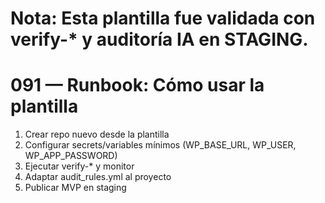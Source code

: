 # Nota: Esta plantilla fue validada con verify-* y auditoría IA en STAGING.

# 091 — Runbook: Cómo usar la plantilla
1) Crear repo nuevo desde la plantilla
2) Configurar secrets/variables mínimos (WP_BASE_URL, WP_USER, WP_APP_PASSWORD)
3) Ejecutar verify-* y monitor
4) Adaptar audit_rules.yml al proyecto
5) Publicar MVP en staging
